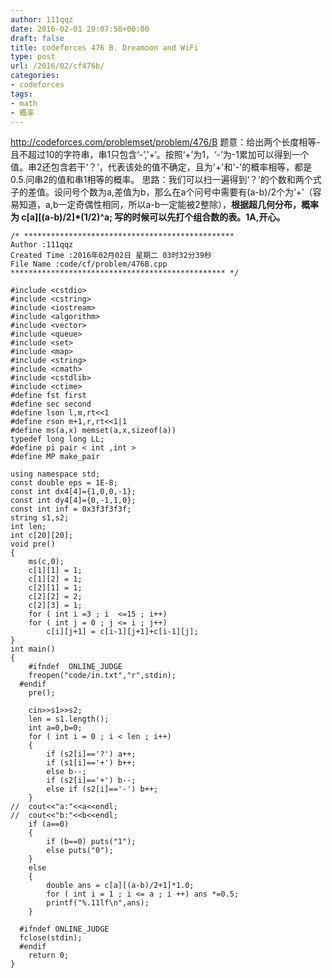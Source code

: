```yaml
---
author: 111qqz
date: 2016-02-01 20:07:58+00:00
draft: false
title: codeforces 476 B. Dreamoon and WiFi
type: post
url: /2016/02/cf476b/
categories:
- codeforces
tags:
- math
- 概率
---
```


http://codeforces.com/problemset/problem/476/B
题意：给出两个长度相等-且不超过10的字符串，串1只包含‘-’,'+‘。按照‘+’为1，‘-’为-1累加可以得到一个值。串2还包含若干‘？’，代表该处的值不确定，且为'+'和'-'的概率相等，都是0.5.问串2的值和串1相等的概率。
思路：我们可以扫一遍得到‘？’的个数和两个式子的差值。设问号个数为a,差值为b，那么在a个问号中需要有(a-b)/2个为‘+’（容易知道，a,b一定奇偶性相同，所以a-b一定能被2整除），**根据超几何分布，概率为 c[a][(a-b)/2]*(1/2)^a; 写的时候可以先打个组合数的表。1A,开心。**





    
    /* ***********************************************
    Author :111qqz
    Created Time :2016年02月02日 星期二 03时32分39秒
    File Name :code/cf/problem/476B.cpp
    ************************************************ */
    
    #include <cstdio>
    #include <cstring>
    #include <iostream>
    #include <algorithm>
    #include <vector>
    #include <queue>
    #include <set>
    #include <map>
    #include <string>
    #include <cmath>
    #include <cstdlib>
    #include <ctime>
    #define fst first
    #define sec second
    #define lson l,m,rt<<1
    #define rson m+1,r,rt<<1|1
    #define ms(a,x) memset(a,x,sizeof(a))
    typedef long long LL;
    #define pi pair < int ,int >
    #define MP make_pair
    
    using namespace std;
    const double eps = 1E-8;
    const int dx4[4]={1,0,0,-1};
    const int dy4[4]={0,-1,1,0};
    const int inf = 0x3f3f3f3f;
    string s1,s2;
    int len;
    int c[20][20];
    void pre()
    {
        ms(c,0);
        c[1][1] = 1;
        c[1][2] = 1;
        c[2][1] = 1;
        c[2][2] = 2;
        c[2][3] = 1;
        for ( int i =3 ; i  <=15 ; i++)
    	for ( int j = 0 ; j <= i ; j++)
    	    c[i][j+1] = c[i-1][j+1]+c[i-1][j];
    }
    int main()
    {
    	#ifndef  ONLINE_JUDGE 
    	freopen("code/in.txt","r",stdin);
      #endif
    	pre();
    
    	cin>>s1>>s2;
    	len = s1.length();
    	int a=0,b=0;
    	for ( int i = 0 ; i < len ; i++)
    	{
    	    if (s2[i]=='?') a++;
    	    if (s1[i]=='+') b++;
    		else b--;
    	    if (s2[i]=='+') b--;
    		else if (s2[i]=='-') b++;
    	}
    //	cout<<"a:"<<a<<endl;
    //	cout<<"b:"<<b<<endl;
    	if (a==0)
    	{
    	    if (b==0) puts("1");
    	    else puts("0");
    	}
    	else
    	{
    	    double ans = c[a][(a-b)/2+1]*1.0;
    	    for ( int i = 1 ; i <= a ; i ++) ans *=0.5;
    	    printf("%.11lf\n",ans);
    	}
    
      #ifndef ONLINE_JUDGE  
      fclose(stdin);
      #endif
        return 0;
    }
    



